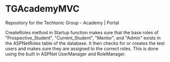 # TGAcademyMVC
Repository for the Techtonic Group - Academy | Portal

CreateRoles method in Startup function makes sure that the base roles of "Prospective_Student", "Current_Student", "Mentor", and "Admin" exists in the ASPNetRoles table of the database. It then checks for or creates the test users and makes sure they are assigned to the correct roles. This is done using the built in ASPNet UserManager and RoleManager.